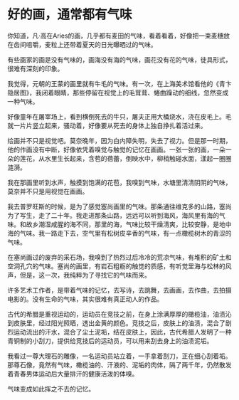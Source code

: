 # 好的画，通常都有气味

你知道，凡·高在Aries的画，几乎都有麦田的气味，看着看着，好像把一束麦穗放在齿间咀嚼，麦粒上还带着夏天的日光曝晒过的气味。 

有些画家的画是没有气味的，画海没有海的气味，画花没有花的气味，徒具形式，很难有深刻的印象。 

我觉得，元朝的王蒙的画里就有牛毛的气味。有一次，在上海美术馆看他的《青卞隐居图》，我闭着眼睛，那些停留在视觉上的毛茸茸、蜷曲躁动的细线，忽然变成一种气味。 

好像童年在屠宰场上，看到横倒死去的牛只，屠夫正用大桶烧水，浇在皮毛上。毛就一片片竖立起来，骚动着，好像要从死去的身体上独自挣扎着活过来。 

绘画并不只是视觉吧。莫奈晚年，因为白内障失明，失去了视力。但是那一时期，他的作画没有中断，好像依凭着嗅觉与触觉的记忆在画画。一张一张的画，一朵一朵的莲花，从水里生长起来，含苞的蓓蕾，倒映水中，柳梢触碰水面，漾起一圈圈涟漪。 

我在那画里听到水声，触摸到饱满的花苞，我嗅到气味，水塘里清清阴阴的气味，莫奈并不只是用视觉在画画。 

我去普罗旺斯的时候，是为了感觉塞尚画里的气味。那条通往维克多的山路，塞尚为了写生，走了二十年。我走进那条山路，远远可以听到海风，海风里有海的气味。和故乡潮湿咸腥的海不同，那里的海，气味比较干燥清爽，比较安静，是地中海的气味。我一路走下去，空气里有松树皮辛香的气味，有一点橄榄树木的青涩的气味。 

在塞尚画过的废弃的采石场，我嗅到了热烈过后冷冷的荒凉气味，有堆积的矿土和空洞孔穴的气味。塞尚的画里，有岩石粗粝的触觉的质感，有听觉里海与松林的风声，但是，这一次，我纯粹为了寻找它的气味而来。 

许多艺术工作者，是带着气味的记忆，去写诗，去跳舞，去画画，去作曲，去拍摄电影的。没有生命的气味，其实很难有真正动人的作品。 

古代的希腊是重视运动的，运动员在竞技之前，在身上涂满厚厚的橄榄油，油渍沁到皮肤里，经过阳光照晒，透出金黄的颜色。竞技之后，皮肤上的油渍，混合了剧烈运动流出的汗水，混合了尘土泥垢，结在皮肤上，因此，古代希腊人发明了一种青铜制的小刮刀，提供给竞技后的运动员，可以用来刮去身上的油渍泥垢。 

我看过一尊大理石的雕像，一名运动员站立着，一手拿着刮刀，正在细心刮着垢。那尊石像，竟然有气味，橄榄油的、汗液的、泥垢的肉体，隔了两千年，仍然散发着青春男体运动后大量排汗的健康活泼的体嗅。 

气味变成如此挥之不去的记忆。